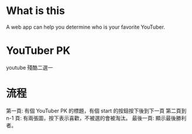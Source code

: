 # What is this
A web app can help you determine who is your favorite YouTuber.

# YouTuber PK
youtube 殘酷二選一

# 流程
第一頁: 有個 YouTuber PK 的標題，有個 start 的按鈕按下後到下一頁
第二頁到 n-1 頁: 有兩張圖，按下表示喜歡，不被選的會被淘汰。
最後一頁: 顯示最後勝利者。
